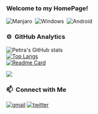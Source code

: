 ### Welcome to my HomePage!

![Manjaro](https://img.shields.io/badge/-Manjaro-141a20?style=flat&logo=manjaro)&nbsp;
![Windows](https://img.shields.io/badge/-Windows-141a20?style=flat&logo=windows)&nbsp;
![Android](https://img.shields.io/badge/-Android-141a20?style=flat&logo=android)

### ⚙️ &nbsp;GitHub Analytics
![Petira's GitHub stats](https://github-readme-stats.vercel.app/api?username=petira&theme=swift&show_icons=true)\
[![Top Langs](https://github-readme-stats.vercel.app/api/top-langs/?username=petira&theme=swift&langs_count=10)](https://github.com/petira/github-readme-stats)\
[![Readme Card](https://github-readme-stats.vercel.app/api/pin/?username=petira&repo=grav-plugin-stamp)](https://github.com/petira/grav-plugin-stamp)

![](https://github.githubassets.com/images/icons/emoji/unicode/1f4af.png?v8)

### 📫 &nbsp;Connect with Me
[![gmail](https://img.shields.io/badge/-vit.petira@gmail.com-D14836?style=flat&logo=Gmail&logoColor=white)](mailto:vit.petira@gmail.com)
[![twitter](https://img.shields.io/badge/-vitpetira-0e3e55?style=flat&logo=twitter&logoColor=white)](https://twitter.com/vitpetira)
